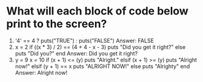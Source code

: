 # What will each block of code below print to the screen?

1. '4' == 4 ? puts("TRUE") : puts("FALSE")
Answer: FALSE
2.  x = 2
    if ((x * 3) / 2) == (4 + 4 - x - 3)
     puts "Did you get it right?"
    else
      puts "Did you?"
    end
Answer: Did you get it right?
3.  y = 9
    x = 10
    if (x + 1) <= (y)
      puts "Alright."
    elsif (x + 1) >= (y)
      puts "Alright now!"
    elsif (y + 1) == x
      puts "ALRIGHT NOW!"
    else
      puts "Alrighty"
    end
Answer: Alright now!